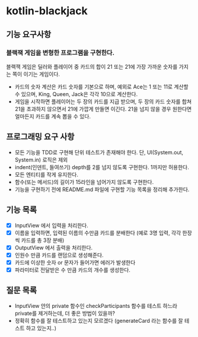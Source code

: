 # kotlin-blackjack

## 기능 요구사항

### 블랙잭 게임을 변형한 프로그램을 구현한다.

블랙잭 게임은 딜러와 플레이어 중 카드의 합이 21 또는 21에 가장 가까운 숫자를 가지는 쪽이 이기는 게임이다.

- 카드의 숫자 계산은 카드 숫자를 기본으로 하며, 예외로 Ace는 1 또는 11로 계산할 수 있으며, King, Queen, Jack은 각각 10으로 계산한다.
- 게임을 시작하면 플레이어는 두 장의 카드를 지급 받으며, 두 장의 카드 숫자를 합쳐 21을 초과하지 않으면서 21에 가깝게 만들면 이긴다. 21을 넘지 않을 경우 원한다면 얼마든지 카드를 계속 뽑을 수 있다.

## 프로그래밍 요구 사항
- 모든 기능을 TDD로 구현해 단위 테스트가 존재해야 한다. 단, UI(System.out, System.in) 로직은 제외
- indent(인덴트, 들여쓰기) depth를 2를 넘지 않도록 구현한다. 1까지만 허용한다.
- 모든 엔티티를 작게 유지한다.
- 함수(또는 메서드)의 길이가 15라인을 넘어가지 않도록 구현한다.
- 기능을 구현하기 전에 README.md 파일에 구현할 기능 목록을 정리해 추가한다.

## 기능 목록
- [x] InputView 에서 입력을 처리한다.
- [x] 이름을 입력하면, 입력된 이름의 수만큼 카드를 분배한다 (예로 3명 입력, 각각 한장씩 카드를 총 3장 분배)
- [x] OutputView 에서 출력을 처리한다.
- [x] 인원수 만큼 카드를 랜덤으로 생성해준다.
- [x] 카드에 이상한 숫자 or 문자가 들어가면 에러가 발생한다
- [x] 파라미터로 전달받은 수 만큼 카드의 개수를 생성한다.

## 질문 목록
- InputView 안의 private 함수인 checkParticipants 함수를 테스트 하느라 private를 제거하는데, 더 좋은 방법이 있을까?
- 정확히 함수를 잘 테스트하고 있는지 모르겠다 (generateCard 라는 함수를 잘 테스트 하고 있는지..)
